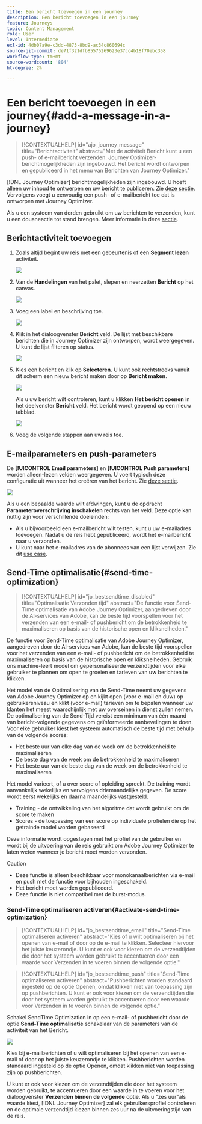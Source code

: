 ```yaml
---
title: Een bericht toevoegen in een journey
description: Een bericht toevoegen in een journey
feature: Journeys
topic: Content Management
role: User
level: Intermediate
exl-id: 4db07a9e-c3dd-4873-8bd9-ac34c860694c
source-git-commit: de71f321dfb85575269623e37cc4b18f70ebc358
workflow-type: tm+mt
source-wordcount: '804'
ht-degree: 2%

---
```


# Een bericht toevoegen in een journey{#add-a-message-in-a-journey}

>[!CONTEXTUALHELP]
>id="ajo_journey_message"
>title="Berichtactiviteit"
>abstract="Met de activiteit Bericht kunt u een push- of e-mailbericht verzenden. Journey Optimizer-berichtmogelijkheden zijn ingebouwd. Het bericht wordt ontworpen en gepubliceerd in het menu van Berichten van Journey Optimizer."

[!DNL Journey Optimizer] berichtmogelijkheden zijn ingebouwd. U hoeft alleen uw inhoud te ontwerpen en uw bericht te publiceren. Zie [deze sectie](../messages/get-started-content.md). Vervolgens voegt u eenvoudig een push- of e-mailbericht toe dat is ontworpen met Journey Optimizer.

Als u een systeem van derden gebruikt om uw berichten te verzenden, kunt u een douaneactie tot stand brengen. Meer informatie in deze [sectie](../action/action.md).

## Berichtactiviteit toevoegen

1. Zoals altijd begint uw reis met een gebeurtenis of een **Segment lezen** activiteit.

   ![](assets/jo-message0.png)

1. Van de **Handelingen** van het palet, slepen en neerzetten **Bericht** op het canvas.

   ![](assets/jo-message1.png)

1. Voeg een label en beschrijving toe.

   ![](assets/jo-message2.png)

1. Klik in het dialoogvenster **Bericht** veld. De lijst met beschikbare berichten die in Journey Optimizer zijn ontworpen, wordt weergegeven. U kunt de lijst filteren op status.

   ![](assets/jo-message3.png)

1. Kies een bericht en klik op **Selecteren**. U kunt ook rechtstreeks vanuit dit scherm een nieuw bericht maken door op **Bericht maken**.

   ![](assets/jo-message4-ter.png)

   Als u uw bericht wilt controleren, kunt u klikken **Het bericht openen** in het deelvenster **Bericht** veld. Het bericht wordt geopend op een nieuw tabblad.

   ![](assets/jo-message4-bis.png)

1. Voeg de volgende stappen aan uw reis toe.

## E-mailparameters en push-parameters

De **[!UICONTROL Email parameters]** en **[!UICONTROL Push parameters]** worden alleen-lezen velden weergegeven. U voert typisch deze configuratie uit wanneer het creëren van het bericht. Zie [deze sectie](../messages/get-started-content.md).

![](assets/jo-message4.png)

Als u een bepaalde waarde wilt afdwingen, kunt u de opdracht **Parameteroverschrijving inschakelen** rechts van het veld. Deze optie kan nuttig zijn voor verschillende doeleinden:

* Als u bijvoorbeeld een e-mailbericht wilt testen, kunt u uw e-mailadres toevoegen. Nadat u de reis hebt gepubliceerd, wordt het e-mailbericht naar u verzonden.
* U kunt naar het e-mailadres van de abonnees van een lijst verwijzen. Zie dit [use case](message-to-subscribers-uc.md).

## Send-Time optimalisatie{#send-time-optimization}

>[!CONTEXTUALHELP]
>id="jo_bestsendtime_disabled"
>title="Optimalisatie Verzonden tijd"
>abstract="De functie voor Send-Time optimalisatie van Adobe Journey Optimizer, aangedreven door de AI-services van Adobe, kan de beste tijd voorspellen voor het verzenden van een e-mail- of pushbericht om de betrokkenheid te maximaliseren op basis van de historische open en kliksnelheden."

De functie voor Send-Time optimalisatie van Adobe Journey Optimizer, aangedreven door de AI-services van Adobe, kan de beste tijd voorspellen voor het verzenden van een e-mail- of pushbericht om de betrokkenheid te maximaliseren op basis van de historische open en kliksnelheden. Gebruik ons machine-leert model om gepersonaliseerde verzendtijden voor elke gebruiker te plannen om open te groeien en tarieven van uw berichten te klikken.

Het model van de Optimalisering van de Send-Time neemt uw gegevens van Adobe Journey Optimizer op en kijkt open (voor e-mail en duw) op gebruikersniveau en klikt (voor e-mail) tarieven om te bepalen wanneer uw klanten het meest waarschijnlijk met uw overseinen in dienst zullen nemen. De optimalisering van de Send-Tijd vereist een minimum van één maand van bericht-volgende gegevens om geïnformeerde aanbevelingen te doen. Voor elke gebruiker kiest het systeem automatisch de beste tijd met behulp van de volgende scores:

* Het beste uur van elke dag van de week om de betrokkenheid te maximaliseren
* De beste dag van de week om de betrokkenheid te maximaliseren
* Het beste uur van de beste dag van de week om de betrokkenheid te maximaliseren

Het model varieert, of u over score of opleiding spreekt. De training wordt aanvankelijk wekelijks en vervolgens driemaandelijks gegeven. De score wordt eerst wekelijks en daarna maandelijks vastgesteld.

* Training - de ontwikkeling van het algoritme dat wordt gebruikt om de score te maken
* Scores - de toepassing van een score op individuele profielen die op het getrainde model worden gebaseerd

Deze informatie wordt opgeslagen met het profiel van de gebruiker en wordt bij de uitvoering van de reis gebruikt om Adobe Journey Optimizer te laten weten wanneer je bericht moet worden verzonden.

>[!CAUTION]
>
>* Deze functie is alleen beschikbaar voor monokanaalberichten via e-mail en push met de functie voor bijhouden ingeschakeld.
>* Het bericht moet worden gepubliceerd.
>* Deze functie is niet compatibel met de burst-modus.


### Send-Time optimaliseren activeren{#activate-send-time-optimization}

>[!CONTEXTUALHELP]
>id="jo_bestsendtime_email"
>title="Send-Time optimaliseren activeren"
>abstract="Kies of u wilt optimaliseren bij het openen van e-mail of door op de e-mail te klikken. Selecteer hiervoor het juiste keuzerondje. U kunt er ook voor kiezen om de verzendtijden die door het systeem worden gebruikt te accentueren door een waarde voor Verzenden in te voeren binnen de volgende optie."

>[!CONTEXTUALHELP]
>id="jo_bestsendtime_push"
>title="Send-Time optimaliseren activeren"
>abstract="Pushberichten worden standaard ingesteld op de optie Openen, omdat klikken niet van toepassing zijn op pushberichten. U kunt er ook voor kiezen om de verzendtijden die door het systeem worden gebruikt te accentueren door een waarde voor Verzenden in te voeren binnen de volgende optie."

Schakel SendTime Optimization in op een e-mail- of pushbericht door de optie **Send-Time optimalisatie** schakelaar van de parameters van de activiteit van het Bericht.

![](assets/jo-message5.png)

Kies bij e-mailberichten of u wilt optimaliseren bij het openen van een e-mail of door op het juiste keuzerondje te klikken. Pushberichten worden standaard ingesteld op de optie Openen, omdat klikken niet van toepassing zijn op pushberichten.

U kunt er ook voor kiezen om de verzendtijden die door het systeem worden gebruikt, te accentueren door een waarde in te voeren voor het dialoogvenster **Verzenden binnen de volgende** optie. Als u &quot;zes uur&quot;als waarde kiest, [!DNL Journey Optimizer] zal elk gebruikersprofiel controleren en de optimale verzendtijd kiezen binnen zes uur na de uitvoeringstijd van de reis.
